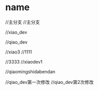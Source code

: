 # name
//主分支
//主分支

//xiao_dev

//qiao_dev

//xiao3
//1111


//3333
//xiaodev1

//qiaomingshidabendan


//qiao_dev第一次修改
//qiao_dev第2次修改
